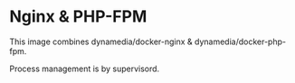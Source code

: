 # Nginx & PHP-FPM

This image combines dynamedia/docker-nginx & dynamedia/docker-php-fpm.

Process management is by supervisord.